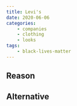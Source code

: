 ```yaml
---
title: Levi's
date: 2020-06-06
categories:
    - companies
    - clothing
    - looks
tags:
    - black-lives-matter
---
```


## Reason


## Alternative

